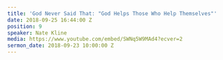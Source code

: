 ```yaml
---
title: 'God Never Said That: "God Helps Those Who Help Themselves"'
date: 2018-09-25 16:44:00 Z
position: 9
speaker: Nate Kline
media: https://www.youtube.com/embed/SWNq5W9MAd4?ecver=2
sermon_date: 2018-09-23 10:00:00 Z
---
```


